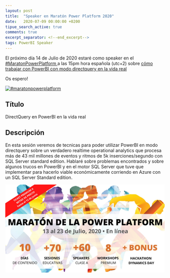 ```yaml
---
layout: post
title:  "Speaker en Maratón Power Platform 2020"
date:   2020-07-09 00:00:00 +0200
tipue_search_active: true
comments: true
excerpt_separator: <!--end_excerpt-->
tags: PowerBI Speaker
---
```


El próximo día 14 de Julio de 2020 estaré como speaker en el [#MaratonPowerPlatform ](https://twitter.com/hashtag/MaratonPowerPlatform?src=hashtag_click)  a las 15pm hora española (utc+2) sobre [cómo trabajar con PowerBI con modo directquery en la vida real](https://events.bizzabo.com/maraton-virtual-power-platform/agenda/session/264159) 
 
 Os espero!

<a href="https://events.bizzabo.com/maraton-virtual-power-platform/agenda/session/264159" rel="maraton power platform">![#maratonpowerplatform](/img/posts/maratonpowerplatform2020/SpeakerFeatures_MaratónPowerPlatform_Template.jpg)</a>


<!--end_excerpt-->

## Título
DirectQuery en PowerBI en la vida real

## Descripción
En esta sesión veremos de tecnicas para poder utilizar PowerBI en modo directquery sobre un verdadero realtime operational analytics que procesa más de 43 mil millones de eventos y ritmos de 5k inserciones/segundo con SQL Server standard edition.  Hablaré sobre problemas encontrados y sobre algunos trucos en PowerBI y en el motor SQL Server que tuve que implementar para hacerlo viable económicamente corriendo en Azure con un SQL Server Standard edition.

<a href="https://events.bizzabo.com/maraton-virtual-power-platform/agenda/session/264159" rel="maraton power platform">![maraton power platform](/img/posts/maratonpowerplatform2020/cartelmaraton.png)</a>



